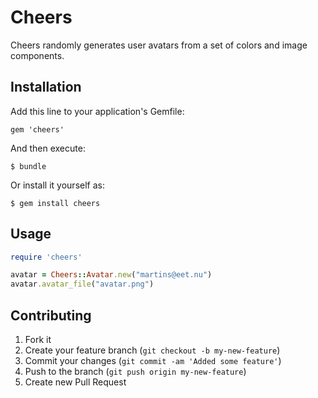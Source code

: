 Cheers
======

Cheers randomly generates user avatars from a set of colors and image components.

## Installation

Add this line to your application's Gemfile:

    gem 'cheers'

And then execute:

    $ bundle

Or install it yourself as:

    $ gem install cheers

## Usage

````ruby
require 'cheers'

avatar = Cheers::Avatar.new("martins@eet.nu")
avatar.avatar_file("avatar.png")
````

## Contributing

1. Fork it
2. Create your feature branch (`git checkout -b my-new-feature`)
3. Commit your changes (`git commit -am 'Added some feature'`)
4. Push to the branch (`git push origin my-new-feature`)
5. Create new Pull Request
